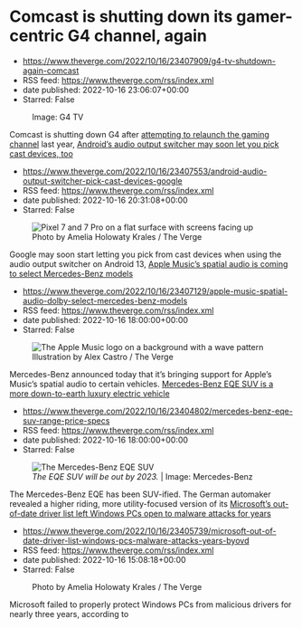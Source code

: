 # Comcast is shutting down its gamer-centric G4 channel, again
 - https://www.theverge.com/2022/10/16/23407909/g4-tv-shutdown-again-comcast
 - RSS feed: https://www.theverge.com/rss/index.xml
 - date published: 2022-10-16 23:06:07+00:00
 - Starred: False

<figure>
      <img alt="" src="https://cdn.vox-cdn.com/thumbor/5pHTYKHebD4S5Y4Y5pEAzTXiFig=/15x0:1038x682/1310x873/cdn.vox-cdn.com/uploads/chorus_image/image/71504153/g4_teaser.0.jpg" />
        <figcaption>Image: G4 TV</figcaption>
    </figure>

  <p id="4BFbmP">Comcast is shutting down G4 after <a href="https://www.theverge.com/22722479/g4-tv-launch-november-16-gaming-tv">attempting to relaunch the gaming channel</a> last year, <a href="https://deadline.com/2022/10/comcast-pulls-plug-on-g4-t

# Android’s audio output switcher may soon let you pick cast devices, too
 - https://www.theverge.com/2022/10/16/23407553/android-audio-output-switcher-pick-cast-devices-google
 - RSS feed: https://www.theverge.com/rss/index.xml
 - date published: 2022-10-16 20:31:08+00:00
 - Starred: False

<figure>
      <img alt="Pixel 7 and 7 Pro on a flat surface with screens facing up" src="https://cdn.vox-cdn.com/thumbor/AfohF18ql_OVV0dFEK7XXad9opE=/0x0:2040x1360/1310x873/cdn.vox-cdn.com/uploads/chorus_image/image/71503659/226337_Pixel_7_and_7_Pro_AKrales_0531.0.jpg" />
        <figcaption>Photo by Amelia Holowaty Krales / The Verge</figcaption>
    </figure>

  <p id="6mBw6E">Google may soon start letting you pick from cast devices when using the audio output switcher on Android 13, <a href=

# Apple Music’s spatial audio is coming to  select Mercedes-Benz models
 - https://www.theverge.com/2022/10/16/23407129/apple-music-spatial-audio-dolby-select-mercedes-benz-models
 - RSS feed: https://www.theverge.com/rss/index.xml
 - date published: 2022-10-16 18:00:00+00:00
 - Starred: False

<figure>
      <img alt="The Apple Music logo on a background with a wave pattern" src="https://cdn.vox-cdn.com/thumbor/SgGnhHAh2Fi_ubB9ZDocA86AJ94=/0x0:2040x1360/1310x873/cdn.vox-cdn.com/uploads/chorus_image/image/71503192/acastro_180927_1777_apple_music_0002.0.jpg" />
        <figcaption>Illustration by Alex Castro / The Verge</figcaption>
    </figure>

  <p id="Mowkdk">Mercedes-Benz announced today that it’s bringing support for Apple’s Music’s spatial audio to certain vehicles. <a href="htt

# Mercedes-Benz EQE SUV is a more down-to-earth luxury electric vehicle
 - https://www.theverge.com/2022/10/16/23404802/mercedes-benz-eqe-suv-range-price-specs
 - RSS feed: https://www.theverge.com/rss/index.xml
 - date published: 2022-10-16 18:00:00+00:00
 - Starred: False

<figure>
      <img alt="The Mercedes-Benz EQE SUV" src="https://cdn.vox-cdn.com/thumbor/f6HtAJtv_CNJdvyqo-h215pbJbE=/0x2:4961x3309/1310x873/cdn.vox-cdn.com/uploads/chorus_image/image/71503199/22c0288_032.0.jpg" />
        <figcaption><em>The EQE SUV will be out by 2023.</em> | Image: Mercedes-Benz</figcaption>
    </figure>

  <p id="sJ7Mta">The Mercedes-Benz EQE has been SUV-ified. The German automaker revealed a higher riding, more utility-focused version of its <a href="https://www.theverge.

# Microsoft’s out-of-date driver list left Windows PCs open to malware attacks for years
 - https://www.theverge.com/2022/10/16/23405739/microsoft-out-of-date-driver-list-windows-pcs-malware-attacks-years-byovd
 - RSS feed: https://www.theverge.com/rss/index.xml
 - date published: 2022-10-16 15:08:18+00:00
 - Starred: False

<figure>
      <img alt="" src="https://cdn.vox-cdn.com/thumbor/DOh9KviJJ-_uyjvnqdRYJmcTiGw=/0x0:2040x1360/1310x873/cdn.vox-cdn.com/uploads/chorus_image/image/71502716/akrales_220309_4977_0258.0.jpg" />
        <figcaption>Photo by Amelia Holowaty Krales / The Verge</figcaption>
    </figure>

  <p id="VYhLxd">Microsoft failed to properly protect Windows PCs from malicious drivers for nearly three years, according to <a href="https://arstechnica.com/information-technology/2022/10/how-a-microsoft
